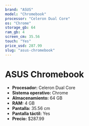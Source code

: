 ```yaml
---
brand: "ASUS"
model: "Chromebook"
processor: "Celeron Dual Core"
os: "Chrome"
storage_gb: 64
ram_gb: 4
screen_cm: 35.56
touch: "Yes"
price_usd: 287.99
slug: "asus-chromebook"
---
```


# ASUS Chromebook

- **Procesador:** Celeron Dual Core
- **Sistema operativo:** Chrome
- **Almacenamiento:** 64 GB
- **RAM:** 4 GB
- **Pantalla:** 35.56 cm
- **Pantalla táctil:** Yes
- **Precio:** $287.99
